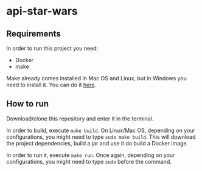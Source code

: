 # api-star-wars

## Requirements

In order to run this project you need:

- Docker
- make

Make already comes installed in Mac OS and Linux, but in Windows you need to install it.
You can do it [here](https://gnuwin32.sourceforge.net/packages/make.htm).

## How to run

Download/clone this repository and enter it in the terminal.

In order to build, execute `make build`. On Linux/Mac OS, depending on your configurations, 
you might need to type `sudo make build`. This will download the project dependencies, build a
jar and use it do build a Docker image.

In order to run it, execute `make run`. Once again, depending on your configurations, you might
need to type `sudo` before the command.
